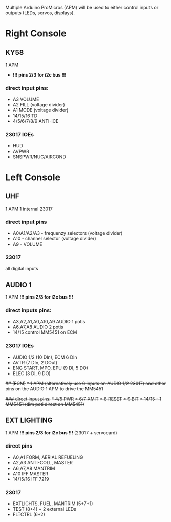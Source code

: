 Multiple Arduino ProMicros (APM) will be used to either control inputs or outputs (LEDs, servos, displays).

# Right Console

## KY58 
1 APM
* **!!! pins 2/3 for i2c bus !!!**

### direct input pins:
* A3 VOLUME
* A2 FILL (voltage divider)
* A1 MODE (voltage divider)
* 14/15/16 TD
* 4/5/6/7/8/9 ANTI-ICE

### 23017 IOEs
* HUD
* AVPWR
* SNSPWR/NUC/AIRCOND

# Left Console

## UHF
1 APM
1 internal 23017

### direct input pins
* A0/A1/A2/A3 - frequenzy selectors (voltage divider)
* A10 - channel selector (voltage divider)
* A9 - VOLUME

### 23017
all digital inputs

## AUDIO 1
1 APM
**!!! pins 2/3 for i2c bus !!!**

### direct inputs pins:
* A3,A2,A1,A0,A10,A9 AUDIO 1 potis
* A6,A7,A8 AUDIO 2 potis
* 14/15 control MM5451 on ECM

### 23017 IOEs
* AUDIO 1/2 (10 DIn),  ECM 6 DIn
* AVTR (7 DIn, 2 DOut)
* ENG START, MPO, EPU (9 DI, 5 DO)
* ELEC (3 DI, 9 DO)

~~## (ECM)~~
~~* 1 APM (alternatively use 6 inputs on AUDIO 1/2 23017) and other pins on the AUDIO 1 APM to drive the MM5451~~

~~### direct input pins:~~
~~* 4/5 PWR~~
~~* 6/7 XMIT~~
~~* 8 RESET~~
~~* 9 BIT~~
~~* 14/15 - 1 MM5451 (dim poti direct on MM5451)~~

## EXT LIGHTING
1 APM
**!!! pins 2/3 for i2c bus !!!** (23017 + servocard)

### direct pins
- A0,A1 FORM, AERIAL REFUELING
- A2,A3 ANTI-COLL, MASTER
- A6,A7,A8 MANTRIM
- A10 IFF MASTER
- 14/15/16 IFF 7219

### 23017
- EXTLIGHTS, FUEL, MANTRIM (5+7+1)
- TEST (8+4) + 2 external LEDs
- FLTCTRL (6+2)
